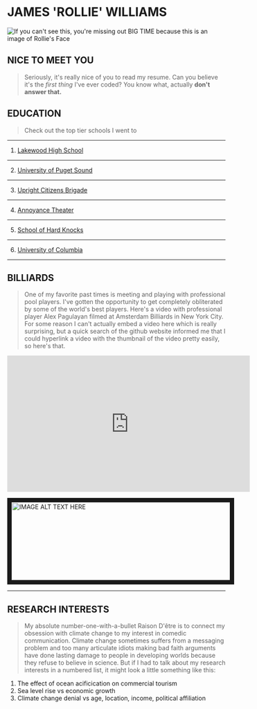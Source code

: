 # JAMES 'ROLLIE' WILLIAMS

![If you can't see this, you're missing out BIG TIME because this is an image of Rollie's Face](https://fsmedia.imgix.net/assets/user/2x1/140-rollie-williams.jpg?auto=format%2Ccompress&w=650)

## NICE TO MEET YOU

> Seriously, it's really nice of you to read my resume. Can you believe it's the *first thing* I've ever coded? You know what, actually **don't answer that.** 

## EDUCATION
> Check out the top tier schools I went to
---
1. [Lakewood High School](https://lakewood.jeffcopublicschools.org/)
---
2. [University of Puget Sound](https://www.pugetsound.edu/)
---
3. [Upright Citizens Brigade](https://ucbtheatre.com/)
---
4. [Annoyance Theater](https://www.theannoyance.com/)
---
5. [School of Hard Knocks](https://www.youtube.com/watch?v=-0bOH8ABpco)
---
6. [University of Columbia](https://www.columbia.edu/)
---

## BILLIARDS
> One of my favorite past times is meeting and playing with professional pool players. I've gotten the opportunity to get completely obliterated by some of the world's best players. Here's a video with professional player Alex Pagulayan filmed at Amsterdam Billiards in New York City. For some reason I can't actually embed a video here which is really surprising, but a quick search of the github website informed me that I could hyperlink a video with the thumbnail of the video pretty easily, so here's that.

<iframe width="560" height="315" src="https://www.youtube.com/embed/Y8usoKalYts" frameborder="0" allow="accelerometer; autoplay; encrypted-media; gyroscope; picture-in-picture" allowfullscreen></iframe>

<a href="http://www.youtube.com/watch?feature=player_embedded&v=Y8usoKalYts
" target="_blank"><img src="http://img.youtube.com/vi/Y8usoKalYts/0.jpg" 
alt="IMAGE ALT TEXT HERE" width="720" height="180" border="10" /></a>

---

## RESEARCH INTERESTS
> My absolute number-one-with-a-bullet Raison D'être is to connect my obsession with climate change to my interest in comedic communication. Climate change sometimes suffers from a messaging problem and too many articulate idiots making bad faith arguments have done lasting damage to people in developing worlds because they refuse to believe in science. But if I had to talk about my research interests in a numbered list, it might look a little something like this:

1. The effect of ocean acificication on commercial tourism
2. Sea level rise vs economic growth
3. Climate change denial vs age, location, income, political affiliation
